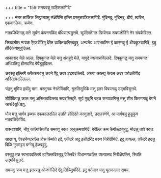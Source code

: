+++
title = "159 समयवन्नु ऊहिसलागिदॆ"

+++
नंतर तार्किक सिद्धांतवन्नु संक्षेपिसि इल्लि प्रस्तुतपडिसलागिदॆ. मुंदिनदु, मुंदिनदु, दीर्घ, त्वरित, एककालिक, क्रमेण.

नडवळिकॆगळु मत्तॆ सूर्यन कंपनगळिंद बंधिसल्पडुत्तवॆ. सूर्यदेवतॆगळ क्रियॆगळ रूपगळॊंदिगॆ नेर संपर्कविल्ल.

क्रियाशील नायक ऎरडरॊंदिगू बॆरॆत व्यक्तियागिरबहुदु. अन्यतॆय आरंभदल्लि ई कारणवु ई ऒक्कूटवागिदॆ, इदु हॊंदिकॆयागुवुदिल्ल.

आकाशद मेलॆ अल्ल, दिक्कुगळ मेलॆ मत्तु अंतहुदे मेलॆ, यावुदे व्यत्यासविल्लदॆ. दिक्कुगळु मत्तु समयगळ अधिपतियु हॊसदरिंद बेर्पडुवुदिल्ल.

अवरन्नु इल्लिगॆ करॆतरुववनु अवने ऎंदु अवर हृदयदल्लिदॆ. अथवा कालवु केवल अदर परोक्षतॆयिंद अस्तित्वदल्लिल्ल.

चंद्रनु भूमिय इन्नॊंदु भाग. वस्तुगळ नेरतॆयिंदागि, गुरुतिसुविकॆ मत्तु इतर विषयगळु उद्भविसुत्तवॆ.

शीर्षिकॆगळु काल मत्तु अस्तित्वविल्लद रूपदल्लिद्दरॆ. सूर्य मुळुगि बहळ समयवागित्तु मत्तु शीत किरणगळु बेगनॆ आवरिसुत्तिद्दवु.

भौम मत्तु भार्गव इब्बरू एककालदल्लि उन्नति हॊंदिदंतॆ काणुत्तारॆ, उदाहरणॆगॆ, आ मार्गवन्नु हुडुकुव नडवळिकॆयिंद.

वास्तववागि, नीवु कल्पिसिकॊंड समयवु स्वतः अनुक्रमवागिदॆ. बेरॆल्लि क्रम कैगॊळ्ळबहुदु, मॊदलु तावे स्वतः

आदाग्यू, ऎरडनॆयदरल्लि हॊस स्थिति इदॆ, एकॆंदरॆ अदु इन्नॊंदरिंद बरुव निरीक्षॆयिदॆ. इदु हागल्ल, एकॆंदरॆ इदन्नु बिळि गुणमट्टद बग्गॆयू हेळबहुदु.

वस्तुवु तन्न स्वभावदल्लिये हागिल्लदिरुवुदु ऎल्लिदॆ? विधानगळल्लि व्यत्यासद निरीक्षॆयल्लि, स्थिति उद्भविसुत्तदॆ.

समयवु क्रम मत्तु इतररन्नु ऒळगॊंडिदॆ ऎंदु तिळिदुबंदिदॆ. इदु वर्तमान मत्तु भूतकालद समय.

